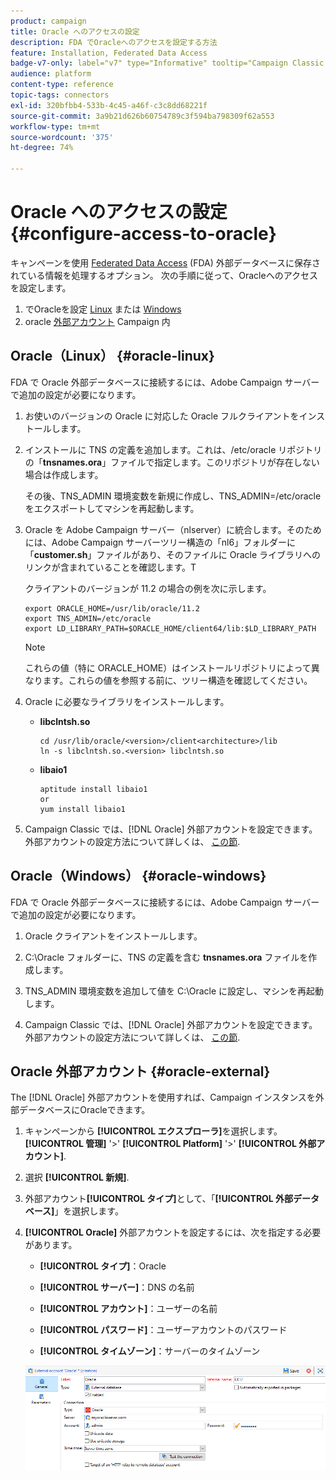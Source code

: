 ```yaml
---
product: campaign
title: Oracle へのアクセスの設定
description: FDA でOracleへのアクセスを設定する方法
feature: Installation, Federated Data Access
badge-v7-only: label="v7" type="Informative" tooltip="Campaign Classic v7 にのみ適用されます"
audience: platform
content-type: reference
topic-tags: connectors
exl-id: 320bfbb4-533b-4c45-a46f-c3c8dd68221f
source-git-commit: 3a9b21d626b60754789c3f594ba798309f62a553
workflow-type: tm+mt
source-wordcount: '375'
ht-degree: 74%

---
```


# Oracle へのアクセスの設定 {#configure-access-to-oracle}



キャンペーンを使用 [Federated Data Access](../../installation/using/about-fda.md) (FDA) 外部データベースに保存されている情報を処理するオプション。 次の手順に従って、Oracleへのアクセスを設定します。

1. でOracleを設定 [Linux](#oracle-linux) または [Windows](#azure-windows)
1. oracle [外部アカウント](#oracle-external) Campaign 内

## Oracle（Linux） {#oracle-linux}

FDA で Oracle 外部データベースに接続するには、Adobe Campaign サーバーで追加の設定が必要になります。

1. お使いのバージョンの Oracle に対応した Oracle フルクライアントをインストールします。
1. インストールに TNS の定義を追加します。これは、/etc/oracle リポジトリの「**tnsnames.ora**」ファイルで指定します。このリポジトリが存在しない場合は作成します。

   その後、TNS_ADMIN 環境変数を新規に作成し、TNS_ADMIN=/etc/oracle をエクスポートしてマシンを再起動します。

1. Oracle を Adobe Campaign サーバー（nlserver）に統合します。そのためには、Adobe Campaign サーバーツリー構造の「nl6」フォルダーに「**customer.sh**」ファイルがあり、そのファイルに Oracle ライブラリへのリンクが含まれていることを確認します。T

   クライアントのバージョンが 11.2 の場合の例を次に示します。

   ```
   export ORACLE_HOME=/usr/lib/oracle/11.2
   export TNS_ADMIN=/etc/oracle
   export LD_LIBRARY_PATH=$ORACLE_HOME/client64/lib:$LD_LIBRARY_PATH
   ```

   >[!NOTE]
   >
   >これらの値（特に ORACLE_HOME）はインストールリポジトリによって異なります。これらの値を参照する前に、ツリー構造を確認してください。

1. Oracle に必要なライブラリをインストールします。

   * **libclntsh.so**

     ```
     cd /usr/lib/oracle/<version>/client<architecture>/lib
     ln -s libclntsh.so.<version> libclntsh.so
     ```

   * **libaio1**

     ```
     aptitude install libaio1
     or
     yum install libaio1
     ```

1. Campaign Classic では、[!DNL Oracle] 外部アカウントを設定できます。外部アカウントの設定方法について詳しくは、 [この節](#oracle-external).

## Oracle（Windows） {#oracle-windows}

FDA で Oracle 外部データベースに接続するには、Adobe Campaign サーバーで追加の設定が必要になります。

1. Oracle クライアントをインストールします。

1. C:\Oracle フォルダーに、TNS の定義を含む **tnsnames.ora** ファイルを作成します。

1. TNS_ADMIN 環境変数を追加して値を C:\Oracle に設定し、マシンを再起動します。

1. Campaign Classic では、[!DNL Oracle] 外部アカウントを設定できます。外部アカウントの設定方法について詳しくは、 [この節](#oracle-external).

## Oracle 外部アカウント {#oracle-external}

The [!DNL Oracle] 外部アカウントを使用すれば、Campaign インスタンスを外部データベースにOracleできます。

1. キャンペーンから **[!UICONTROL エクスプローラ]**&#x200B;を選択します。 **[!UICONTROL 管理]** &#39;>&#39; **[!UICONTROL Platform]** &#39;>&#39; **[!UICONTROL 外部アカウント]**.

1. 選択 **[!UICONTROL 新規]**.

1. 外部アカウント&#x200B;**[!UICONTROL タイプ]**&#x200B;として、「**[!UICONTROL 外部データベース]**」を選択します。

1. **[!UICONTROL Oracle]** 外部アカウントを設定するには、次を指定する必要があります。

   * **[!UICONTROL タイプ]**：Oracle

   * **[!UICONTROL サーバー]**：DNS の名前

   * **[!UICONTROL アカウント]**：ユーザーの名前

   * **[!UICONTROL パスワード]**：ユーザーアカウントのパスワード

   * **[!UICONTROL タイムゾーン]**：サーバーのタイムゾーン

   ![](assets/oracle_config.png)
